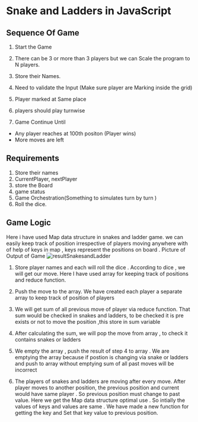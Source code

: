 
# Snake and Ladders in JavaScript

## Sequence Of Game
1. Start the Game
2. There can be 3 or more than 3 players but we can Scale the program to N players. 
3. Store their Names.
4. Need to validate the Input (Make sure player are Marking inside the grid)
5. Player marked at Same place
6. players should play turnwise 

7. Game Continue Until 
  - Any player reaches at 100th positon (Player wins)
  - More moves are left

## Requirements

1. Store their names
2. CurrentPlayer, nextPlayer
3. store the Board
4. game status
5. Game Orchestration(Something to simulates turn by turn )
6. Roll the dice.

## Game Logic

Here i have used Map data structure in snakes and ladder game. we can easily keep track of position irrespective of players moving anywhere with of help of keys in map , keys represent the positions on board .
Picture of Output of Game ![resultSnakesandLadder](https://github.com/dishant-08/snakesAndLadders/assets/60565337/efc9b97a-c77b-4714-82a2-8b7ae39071dd)


1. Store player names and each will roll the dice . According to dice , we will get our move.
Here I have used array for keeping track of positions and reduce function. 

2. Push the move to the array. We have created each player a separate array to keep track of position of players

3.  We will get sum of all previous move of player via reduce function. That sum would be checked in snakes and ladders, to be  checked it is  pre exists or not to move the position ,this store in sum variable 

4.  After calculating the sum, we will pop the move from array , to check it contains snakes or ladders 

5.  We empty the array , push the result of step 4 to array . We are emptying the array because if postion is changing via snake or  ladders and push to array without emptying sum of all past moves will be incorrect 

6.  The players of snakes and ladders are moving after every move. After player moves to another position, the previous position and current would have same player . So previous position must change to past value. Here we get the Map data structure optimal use . So intially the values of keys and values are same . We have made a new function for getting the key and Set that key value to previous position.



